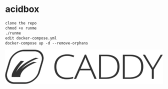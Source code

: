 # acidbox
	clone the repo
	chmod +x runme
	./runme
	edit docker-compose.yml
	docker-compose up -d --remove-orphans
![Caddy](https://raw.githubusercontent.com/TheGlitchr/acidbox/master/caddy-text-boxed-icon-dark-768x166.png)
